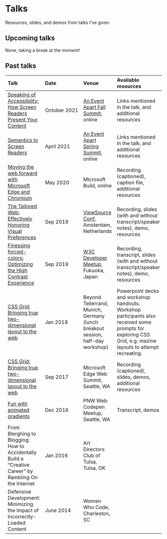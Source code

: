 # Talks

Resources, slides, and demos from talks I've given.

## Upcoming talks

None, taking a break at the moment!


## Past talks

| Talk              | Date  | Venue           | Available resources |
| :---------------- | :-----| :---------------| :------------------ |
| [Speaking of Accessibility: How Screen Readers Present Your Content](2021/aea-fall/) | October 2021 | [An Event Apart Fall Summit](https://aneventapart.com/event/fall-summit-2021), online | Links mentioned in the talk, and additional resources |
| [Semantics to Screen Readers](2021/aea/) | April 2021 | [An Event Apart Spring Summit](https://aneventapart.com/event/spring-summit-2021), online | Links mentioned in the talk, and additional resources |
| [Moving the web forward with Microsoft Edge and Chromium](2020/build/) | May 2020 | Microsoft Build, online | Recording (captioned), caption file, additional resources |
| [The Tailored Web: Effectively Honoring Visual Preferences](2019/color-contrast-view-source/) | Sep 2019 | [ViewSource Conf](https://2019.viewsourceconf.org/#schedule), Amsterdam, Netherlands | Recording, slides (with and without transcript/speaker notes), demo, resources |
| [Finessing forced-colors: Optimizing the High Contrast Experience](2019/tpac-hc/) | Sep 2019 | [W3C Developer Meetup](https://www.w3.org/2019/09/Meetup/speaker-melanie.html), Fukuoka, Japan | Recording, transcript, slides (with and without transcript/speaker notes), demo, resources |
| [CSS Grid: Bringing true two-dimensional layout to the web](2017/grid-web-summit/) | Jan 2018 | Beyond Tellerrand, Munich, Germany (lunch breakout session, half-day workshop) | Powerpoint decks and workshop handouts. Workshop participants also received some prompts for exploring CSS Grid, e.g. mazine layouts to attempt recreating. |
| [CSS Grid: Bringing true two-dimensional layout to the web](2018/grid-bt/) | Sep 2017 | Microsoft Edge Web Summit, Seattle, WA | Recording (captioned), slides, demos, additional resources |
| [Fun with animated gradients](https://melanie-richards.com/blog/animating-gradients/) | Dec 2016 | PNW Web: Codepen Meetup, Seattle, WA | Transcript, demos |
| From Blerghing to Blogging: How to Accidentally Build a “Creative Career” by Rambling On the Internet | Jan 2016 | Art Directors Club of Tulsa, Tulsa, OK | |
| Defensive Development: Minimizing the Impact of Incorrectly-Loaded Content | June 2014 | Women Who Code, Charleston, SC | |
